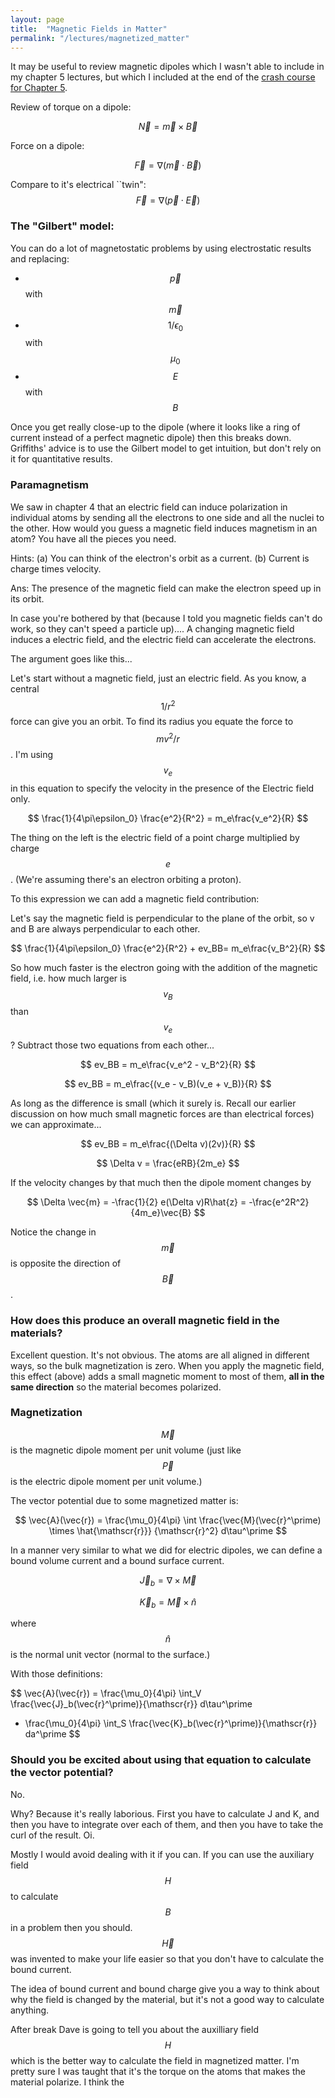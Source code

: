```yaml
---
layout: page
title:  "Magnetic Fields in Matter"
permalink: "/lectures/magnetized_matter"
---
```


It may be useful to review magnetic dipoles which I wasn't able to include in my chapter 5
lectures, but which I included at the end of the [crash course for Chapter 5](chapt5).

Review of torque on a dipole:

$$
\vec{N} = \vec{m}\times\vec{B}
$$

Force on a dipole:

$$
\vec{F} = \nabla(\vec{m}\cdot \vec{B})
$$

Compare to it's electrical ``twin":
$$
\vec{F} = \nabla(\vec{p}\cdot \vec{E})
$$

### The "Gilbert" model:

You can do a lot of magnetostatic problems by using electrostatic results
and replacing:
* $$\vec{p}$$ with $$\vec{m}$$
* $$1/\epsilon_0$$ with $$\mu_0$$
* $$E$$ with $$B$$

Once you get really close-up to the dipole (where it looks like a ring
of current instead of a perfect magnetic dipole) then this breaks down.
Griffiths' advice is to use the Gilbert model to get intuition, but
don't rely on it for quantitative results.

### Paramagnetism

We saw in chapter 4 that an electric field can induce polarization
in individual atoms by sending all the electrons to one side and
all the nuclei to the other.  How would you guess a magnetic field
induces magnetism in an atom?  You have all the pieces you need.

Hints: (a) You can think of the electron's orbit as a current. (b) Current
is charge times velocity.

Ans: The presence of the magnetic field can make the electron speed
up in its orbit.

In case you're bothered by that (because I told you magnetic fields
can't do work, so they can't speed a particle up).... A changing
magnetic field induces a electric field, and the electric field
can accelerate the electrons.

The argument goes like this...

Let's start without a magnetic field, just an electric field.  As
you know, a central $$1/r^2$$ force can give you an orbit.  To find
its radius you equate the force to $$mv^2/r$$.  I'm using $$v_e$$
in this equation to specify the velocity in the presence of the
Electric field only.

$$
\frac{1}{4\pi\epsilon_0} \frac{e^2}{R^2} = m_e\frac{v_e^2}{R}
$$

The thing on the left is the electric field of a point charge multiplied
by charge $$e$$.  (We're assuming there's an electron orbiting a proton).

To this expression we can add a magnetic field contribution:

Let's say the magnetic field is perpendicular to the plane of the orbit,
so v and B are always perpendicular to each other.

$$
\frac{1}{4\pi\epsilon_0} \frac{e^2}{R^2} + ev_BB= m_e\frac{v_B^2}{R}
$$

So how much faster is the electron going with the addition
of the magnetic field, i.e. how much larger is $$v_B$$ than $$v_e$$?
Subtract those two equations from each other...

$$
ev_BB = m_e\frac{v_e^2 - v_B^2}{R}
$$

$$
ev_BB = m_e\frac{(v_e - v_B)(v_e + v_B)}{R}
$$

As long as the difference is small (which it surely is.  Recall our
earlier discussion on how much small magnetic forces are than
electrical forces) we can approximate...

$$
ev_BB = m_e\frac{(\Delta v)(2v)}{R}
$$

$$
\Delta v = \frac{eRB}{2m_e}
$$

If the velocity changes by that much then the dipole moment changes by

$$
\Delta \vec{m} = -\frac{1}{2} e(\Delta v)R\hat{z} = -\frac{e^2R^2}{4m_e}\vec{B}
$$

Notice the change in $$\vec{m}$$ is opposite the direction of $$\vec{B}$$.

### How does this produce an overall magnetic field in the materials?

Excellent question.  It's not obvious.  The atoms are all aligned
in different ways, so the bulk magnetization is zero.  When you
apply the magnetic field, this effect (above) adds a small magnetic
moment to most of them, **all in the same direction** so the
material becomes polarized.

### Magnetization

$$\vec{M}$$ is the magnetic dipole moment per unit volume (just like $$\vec{P}$$
is the electric dipole moment per unit volume.)

The vector potential due to some magnetized matter is:

$$
\vec{A}(\vec{r}) = \frac{\mu_0}{4\pi} \int \frac{\vec{M}(\vec{r}^\prime) \times \hat{\mathscr{r}}}
{\mathscr{r}^2} d\tau^\prime
$$

In a manner very similar to what we did for electric dipoles, we can
define a bound volume current and a bound surface current.

$$
\vec{J}_b = \nabla \times \vec{M}
$$

$$
\vec{K}_b = \vec{M} \times \hat{n}
$$

where $$\hat{n}$$ is the normal unit vector (normal to the surface.)

With those definitions:

$$
\vec{A}(\vec{r}) 
= \frac{\mu_0}{4\pi} \int_V \frac{\vec{J}_b(\vec{r}^\prime)}{\mathscr{r}} d\tau^\prime
+ \frac{\mu_0}{4\pi} \int_S \frac{\vec{K}_b(\vec{r}^\prime)}{\mathscr{r}} da^\prime
$$

### Should you be excited about using that equation to calculate the vector potential?

No. 

Why?  Because it's really laborious.  First you have to calculate J and K, and then
you have to integrate over each of them, and then you have to take the curl of the result.  Oi.

Mostly I would avoid
dealing with it if you can. If you can use the auxiliary field $$H$$
to calculate $$B$$ in a problem then you should. $$\vec{H}$$ was invented 
to make your life easier so that you don't have to calculate
the bound current.

The idea of bound current and bound charge give you a way
to think about why the field is changed by the material, but it's
not a good way to calculate anything.

After break Dave is going to tell you about the auxilliary field
$$H$$ which is the better way to calculate the field in magnetized
matter.
I'm pretty sure I was taught that it's the torque on the atoms that
makes the material polarize.  I think the 
